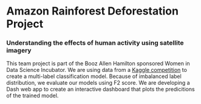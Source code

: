 # Amazon Rainforest Deforestation Project

### Understanding the effects of human activity using satellite imagery

This team project is part of the Booz Allen Hamilton sponsored Women in Data Science Incubator.  We are using data from a <a href="https://www.kaggle.com/c/planet-understanding-the-amazon-from-space/overview">Kaggle competition</a> to create a multi-label classification model.  Because of imbalanced label distribution, we evaluate our models using F2 score.  We are developing a Dash web app to create an interactive dashboard that plots the predicitions of the trained model.
